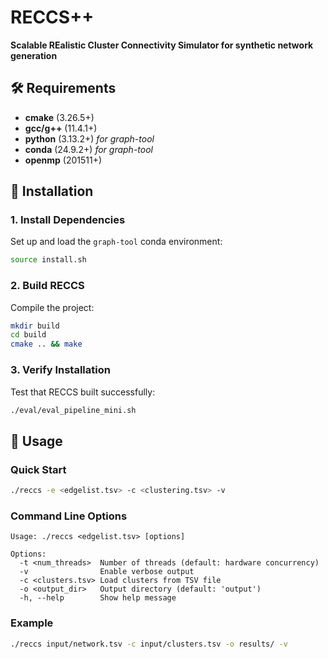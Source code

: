 # RECCS++

**Scalable REalistic Cluster Connectivity Simulator for synthetic network generation**

## 🛠️ Requirements

- **cmake** (3.26.5+)
- **gcc/g++** (11.4.1+)
- **python** (3.13.2+) *for graph-tool*
- **conda** (24.9.2+) *for graph-tool*
- **openmp** (201511+)

## 🚀 Installation

### 1. Install Dependencies

Set up and load the `graph-tool` conda environment:

```bash
source install.sh
```

### 2. Build RECCS

Compile the project:

```bash
mkdir build
cd build
cmake .. && make
```

### 3. Verify Installation

Test that RECCS built successfully:

```bash
./eval/eval_pipeline_mini.sh
```

## 📖 Usage

### Quick Start

```bash
./reccs -e <edgelist.tsv> -c <clustering.tsv> -v
```

### Command Line Options

```
Usage: ./reccs <edgelist.tsv> [options]

Options:
  -t <num_threads>  Number of threads (default: hardware concurrency)
  -v                Enable verbose output
  -c <clusters.tsv> Load clusters from TSV file
  -o <output_dir>   Output directory (default: 'output')
  -h, --help        Show help message
```

### Example

```bash
./reccs input/network.tsv -c input/clusters.tsv -o results/ -v
```
